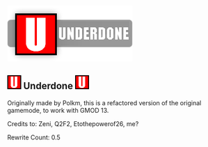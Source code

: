 ![Alt-текст](https://github.com/Nexeonenn/underdone/blob/master/gamemodes/underdone/logo.png)

## ![_](https://github.com/Nexeonenn/underdone/blob/master/gamemodes/underdone/icon24.png) Underdone ![_](https://github.com/Nexeonenn/underdone/blob/master/gamemodes/underdone/icon24.png)

Originally made by Polkm, this is a refactored version of the original gamemode, to work with GMOD 13.

Credits to: Zeni, Q2F2, Etothepowerof26, me?

Rewrite Count: 0.5
